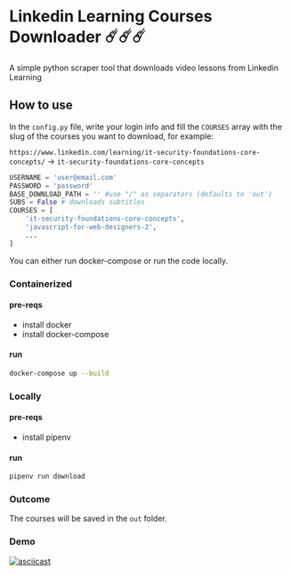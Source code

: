 # Linkedin Learning Courses Downloader ☄️☄️☄️

A simple python scraper tool that downloads video lessons from Linkedin Learning

## How to use

In the `config.py` file, write your login info and fill the `COURSES` array with the slug of the courses you want to download, for example:

`https://www.linkedin.com/learning/it-security-foundations-core-concepts/` -> `it-security-foundations-core-concepts`

```python
USERNAME = 'user@email.com'
PASSWORD = 'password'
BASE_DOWNLOAD_PATH = '' #use "/" as separators (defaults to 'out')
SUBS = False # downloads subtitles
COURSES = [
    'it-security-foundations-core-concepts',
    'javascript-for-web-designers-2',
    ...
]
```

You can either run docker-compose or run the code locally.

### Containerized
#### pre-reqs
- install docker
- install docker-compose
#### run
```bash
docker-compose up --build
```

### Locally
#### pre-reqs
- install pipenv
#### run
```bash
pipenv run download
```

### Outcome

The courses will be saved in the `out` folder.

### Demo

[![asciicast](https://asciinema.org/a/143894.png)](https://asciinema.org/a/143894)
